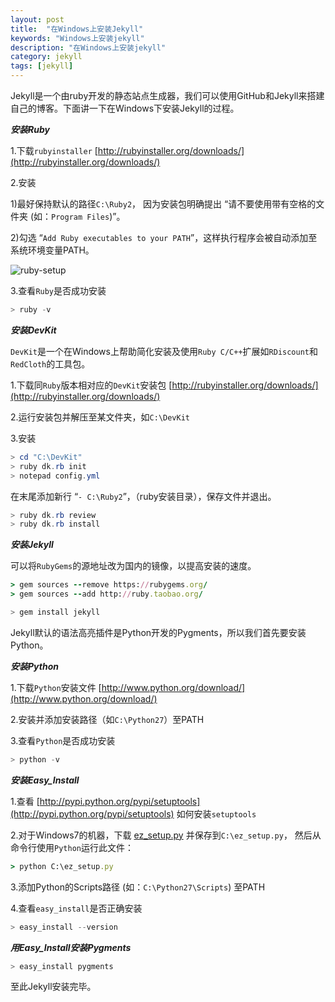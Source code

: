 ```yaml
---
layout: post
title:  "在Windows上安装Jekyll"
keywords: "Windows上安装jekyll"
description: "在Windows上安装jekyll"
category: jekyll
tags: [jekyll]
---
```


Jekyll是一个由ruby开发的静态站点生成器，我们可以使用GitHub和Jekyll来搭建自己的博客。下面讲一下在Windows下安装Jekyll的过程。

 ***安装Ruby***

 1.下载`rubyinstaller` [http://rubyinstaller.org/downloads/](http://rubyinstaller.org/downloads/)
 
 2.安装
  
  1)最好保持默认的路径`C:\Ruby2`， 因为安装包明确提出 “请不要使用带有空格的文件夹 (如：`Program Files`)”。

  2)勾选 “`Add Ruby executables to your PATH`”，这样执行程序会被自动添加至系统环境变量PATH。
  
  ![ruby-setup]({{site.cdn}}/ruby-setup.png)
  
 3.查看`Ruby`是否成功安装
 
 ```PowerShell
 > ruby -v
 ```
 
 ***安装DevKit***
 
 `DevKit`是一个在Windows上帮助简化安装及使用`Ruby C/C++`扩展如`RDiscount`和`RedCloth`的工具包。

 1.下载同`Ruby`版本相对应的`DevKit`安装包 [http://rubyinstaller.org/downloads/](http://rubyinstaller.org/downloads/)
 
 2.运行安装包并解压至某文件夹，如`C:\DevKit`
 
 3.安装
 
 ```PowerShell
 > cd "C:\DevKit"
 > ruby dk.rb init
 > notepad config.yml
 ```
 
 在末尾添加新行 “`- C:\Ruby2`”，（ruby安装目录），保存文件并退出。
 
 ```PowerShell
 > ruby dk.rb review
 > ruby dk.rb install
 ```
 
 ***安装Jekyll***
 
 可以将`RubyGems`的源地址改为国内的镜像，以提高安装的速度。
 
 ```ruby
 > gem sources --remove https://rubygems.org/
 > gem sources --add http://ruby.taobao.org/
 ```
 
 ```PowerShell
 > gem install jekyll
 ```
 
 Jekyll默认的语法高亮插件是Python开发的Pygments，所以我们首先要安装Python。
 
 ***安装Python***
 
 1.下载`Python`安装文件  [http://www.python.org/download/](http://www.python.org/download/)
 
 2.安装并添加安装路径（如`C:\Python27`）至PATH
 
 3.查看`Python`是否成功安装
 
 ```PowerShell
 > python -v
 ```
 
 ***安装Easy_Install***
 
 1.查看 [http://pypi.python.org/pypi/setuptools](http://pypi.python.org/pypi/setuptools) 如何安装`setuptools`
 
 2.对于Windows7的机器，下载 [ez_setup.py](https://bitbucket.org/pypa/setuptools/raw/bootstrap/ez_setup.py) 并保存到`C:\ez_setup.py`， 然后从命令行使用`Python`运行此文件：
 
 ```Ruby
 > python C:\ez_setup.py
 ```
 
 3.添加Python的Scripts路径 (如：`C:\Python27\Scripts`) 至PATH
 
 4.查看`easy_install`是否正确安装
 
 ```Python
 > easy_install --version
 ```
 
 ***用Easy_Install安装Pygments***
 
 ```Python
 > easy_install pygments
 ```
 
 至此Jekyll安装完毕。
 
